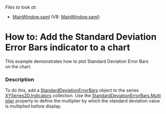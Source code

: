 <!-- default file list -->
*Files to look at*:

* [MainWindow.xaml](./CS/StandardDeviationErrorBars/MainWindow.xaml) (VB: [MainWindow.xaml](./VB/StandardDeviationErrorBars/MainWindow.xaml))
<!-- default file list end -->
# How to: Add the Standard Deviation Error Bars indicator to a chart


<p>This example demonstrates how to plot Standard Deviation Error Bars on the chart.</p>


<h3>Description</h3>

To do this, add a&nbsp;<a href="https://documentation.devexpress.com/#WPF/clsDevExpressXpfChartsStandardDeviationErrorBarstopic">StandardDeviationErrorBars</a>&nbsp;object to the series <a href="https://documentation.devexpress.com/#WPF/DevExpressXpfChartsXYSeries2D_Indicatorstopic">XYSeries2D.Indicators</a>&nbsp;collection.&nbsp;Use&nbsp;the&nbsp;<a href="https://documentation.devexpress.com/#WPF/DevExpressXpfChartsStandardDeviationErrorBars_Multipliertopic">StandardDeviationErrorBars.Multiplier</a>&nbsp;property&nbsp;to&nbsp;define the multiplier by which the standard deviation value is multiplied before display.

<br/>


